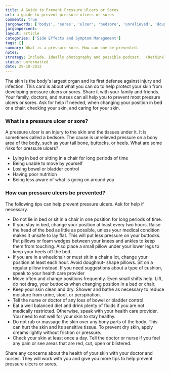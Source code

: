 ```yaml
---
title: A Guide to Prevent Pressure Ulcers or Sores
url: a-guide-to-prevent-pressure-ulcers-or-sores
comments: true
jargonwords: ['bodys', 'sores', 'ulcer', 'bedsore', 'unrelieved', 'doughnut', 'bathe', 'blistered']
jargonpercent: 
layout: article
categories: ['Side Effects and Symptom Management']
tags: []
summary: What is a pressure sore. How can one be prevented. 
notes:
strategy: Include. Ideally photography and possible podcast.  (Rethink? No. Some re-writing? No. Graphics or diagrams? Yes. Photography? Yes. Podcast or audio? Yes. Video? No)
status: unformatted 
date: 29-10-2012
---
```

The skin is the body's largest organ and its first defense against injury and infection. This card is about what you can do to help protect your skin from developing pressure ulcers or sores. Share it with your family and friends. Your family, doctors, and nurses can all help you to prevent most pressure ulcers or sores. Ask for help if needed, when changing your position in bed or a chair, checking your skin, and caring for your skin.

### What is a pressure ulcer or sore?
A pressure ulcer is an injury to the skin and the tissues under it. It is sometimes called a bedsore. The cause is unrelieved pressure on a bony area of the body, such as your tail bone, buttocks, or heels.
What are some risks for pressure ulcers?

* Lying in bed or sitting in a chair for long periods of time 
* Being unable to move by yourself
* Losing bowel or bladder control
* Having poor nutrition
* Being less aware of what is going on around you

### How can pressure ulcers be prevented?
The following tips can help prevent pressure ulcers. Ask for help if necessary.

* Do not lie in bed or sit in a chair in one position for long periods of time.
* If you stay in bed, change your position at least every two hours. Raise the head of the bed as little as possible, unless your medical condition makes it unsafe to lay flat. This will put less pressure on your buttocks. Put pillows or foam wedges between your knees and ankles to keep them from touching. Also place a small pillow under your lower legs to keep your heels off the bed.
* If you are in a wheelchair or must sit in a chair a lot, change your position at least each hour. Avoid doughnut- shape pillows. Sit on a regular pillow instead. If you need suggestions about a type of cushion, speak to your health care provider
* Move often and change positions frequently. Even small shifts help. Lift, do not drag, your buttocks when changing position in a bed or chair.
* Keep your skin clean and dry. Shower and bathe as necessary to reduce moisture from urine, stool, or perspiration.
* Tell the nurse or doctor of any loss of bowel or bladder control.
* Eat a well balanced diet and drink plenty of fluids if you are not medically restricted. Otherwise, speak with your health care provider. You need to eat well for your skin to stay healthy.
* Do not rub or massage the skin over any bony parts of the body. This can hurt the skin and its sensitive tissue. To prevent dry skin, apply creams lightly without friction or pressure.
* Check your skin at least once a day. Tell the doctor or nurse if you feel any pain or see areas that are red, cut, open or blistered.

Share any concerns about the health of your skin with your doctor and nurses. They will work with you and give you more tips to help prevent pressure ulcers or sores.